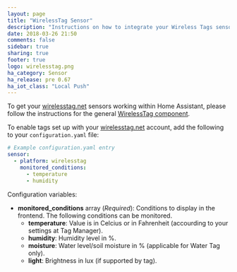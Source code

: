 ```yaml
---
layout: page
title: "WirelessTag Sensor"
description: "Instructions on how to integrate your Wireless Tags sensors within Home Assistant."
date: 2018-03-26 21:50
comments: false
sidebar: true
sharing: true
footer: true
logo: wirelesstag.png
ha_category: Sensor
ha_release: pre 0.67
ha_iot_class: "Local Push"
---
```


To get your [wirelesstag.net](http://wirelesstag.net) sensors working within Home Assistant, please follow the instructions for the general [WirelessTag component](/components/wirelesstag).

To enable tags set up with your [wirelesstag.net](http://wirelesstag.net) account, add the following to your `configuration.yaml` file:

```yaml
# Example configuration.yaml entry
sensor:
  - platform: wirelesstag
    monitored_conditions:
      - temperature
      - humidity
```

Configuration variables:

- **monitored_conditions** array (*Required*): Conditions to display in the frontend. The following conditions can be monitored.
  - **temperature**: Value is in Celcius or in Fahrenheit (accourding to your settings at Tag Manager).
  - **humidity**: Humidity level in %.
  - **moisture**: Water level/soil moisture in % (applicable for Water Tag only).
  - **light**: Brightness in lux (if supported by tag).
